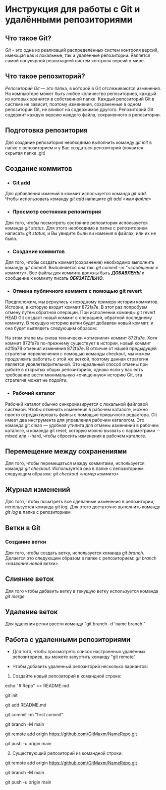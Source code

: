 # Инструкция для работы с Git и удалёнными репозиториями

## Что такое Git?
*Git* - это одна из реализаций распределённых систем контроля версий, имеющая как и локальные, так и удалённые репозитории. Является самой популярной реализацией систем контроля версий в мире.

## Что такое репозиторий?
*Репозиторий Git* — это папка, в которой в Git отслеживаются изменения. На компьютере может быть любое количество репозиториев, каждый из которых хранится в собственной папке. Каждый репозиторий Git в системе не зависит, поэтому изменения, сохраненные в одном репозитории Git, не влияют на содержимое другого. Репозиторий Git содержит каждую версию каждого файла, сохраненного в репозитории.

## Подготовка репозитория
Для создание репозитория необходимо выполнить команду *git init*  в папке с репозиторием и у Вас создаться репозиторий (появится скрытая папка .git)

## Создание коммитов

* ### Git add
Для добавления измений в коммит используется команда *git add*. Чтобы использовать команду *git add* напишите *git add <имя файла>*

* ### Просмотр состояния репозитория
Для того, чтобы посмотреть состояние репозитория используется команда *git status*. Для этого необходимо в папке с репозиторием написать *git status*, и Вы увидите были ли измения в файлах, или их не было.

* ### Создание коммитов
Для того, чтобы создать коммит(сохранение) необходимо выполнить команду *git commit*. Выполняется она так: *git commit -m "<сообщение к коммиту>*. Все файлы для коммита должны быть ***ДОБАВЛЕНЫ*** и сообщение к коммиту писать ***ОБЯЗАТЕЛЬНО***.

* ### Отмена публичного коммита с помощью git revert

Предположим, мы вернулись к исходному примеру истории коммитов. Истории, в которую входит коммит 872fa7e. В этот раз попробуем отмену путем обратной операции. При исполнении команды git revert HEAD Git создаст новый коммит с операцией, обратной последнему коммиту. В текущую историю ветки будет добавлен новый коммит, и она будет выглядеть следующим образом:

На этом этапе мы снова технически «отменили» коммит 872fa7e. Хотя коммит 872fa7e по-прежнему существует в истории, новый коммит e2f9a78 отменил изменения 872fa7e. В отличие от нашей предыдущей стратегии переключения с помощью команды checkout, мы можем продолжить работать с этой же веткой, поэтому данная стратегия является удовлетворительной. Это идеальный способ отмены при работе в открытых общих репозиториях, однако если у вас есть требование вести минимальную «очищенную» историю Git, эта стратегия может не подойти.

* ### Рабочий каталог

Рабочий каталог обычно синхронизируется с локальной файловой системой. Чтобы отменить изменения в рабочем каталоге, можно просто отредактировать файлы с помощью привычного редактора. Git имеет два инструмента для управления рабочим каталогом. Это команда git clean — удобная утилита для отмены изменений в рабочем каталоге, и команда git reset, которую можно вызвать с параметрами --mixed или --hard, чтобы сбросить изменения в рабочем каталоге.

## Перемещение между сохранениями
Для того, чтобы перемещаться между коммитами, используется команда *git checkout*. Используется она в папке с пепозиторием следующим образом: *git checkout <номер коммита>*

## Журнал изменений
Для того, чтобы посмтреть все сделанные изменения в репозитории, используется команда *git log*. Для этого достаточно выполнить команду *git log* в папке с репозиторием

## Ветки в Git

### Создание ветки

Для того, чтобы создать ветку, используется команда *git branch*. Делается это следующим образом в папке с репозиторием: *git branch <название новой ветки>*

## Слияние веток

Для того чтобы дабавить ветку в текущую ветку используется команда *git merge <name branch>*

## Удаление веток
Для удаления ветки ввести команду "git branch -d 'name branch'"

## Работа с удаленными репозиториями

* Для того, чтобы просмотреть список настроенных удалённых репозиториев, вы можете запустить команду "git remote"

* Чтобы добавить удаленный репозиторий несколько вариантов:

1. Создайте новый репозиторий в командной строке:

echo "# Repo" >> README.md

git init

git add README.md

git commit -m "first commit"

git branch -M main

git remote add origin https://github.com/GitMaxm/NameRepo.git

git push -u origin main

2. Существующий репозиторий из командной строки:

git remote add origin https://github.com/GitMaxm/NameRepo.git

git branch -M main

git push -u origin main
